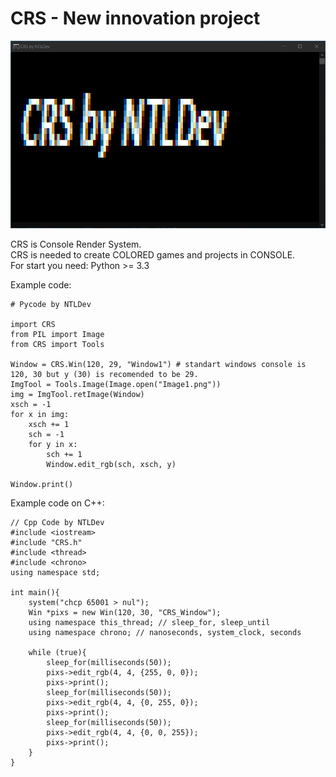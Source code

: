 # CRS - New innovation project

<img height="300" src="Running_Example_Code.PNG" title="Running Example Code" width="600"/></img>

CRS is Console Render System.<br>
CRS is needed to create COLORED games and projects in CONSOLE.<br>
For start you need: Python >= 3.3

Example code:

```
# Pycode by NTLDev

import CRS
from PIL import Image
from CRS import Tools

Window = CRS.Win(120, 29, "Window1") # standart windows console is 120, 30 but y (30) is recomended to be 29.
ImgTool = Tools.Image(Image.open("Image1.png"))
img = ImgTool.retImage(Window)
xsch = -1
for x in img:
    xsch += 1
    sch = -1
    for y in x:
        sch += 1
        Window.edit_rgb(sch, xsch, y)

Window.print()

```

Example code on C++:
```
// Cpp Code by NTLDev
#include <iostream>
#include "CRS.h"
#include <thread>
#include <chrono>
using namespace std;

int main(){
    system("chcp 65001 > nul");
    Win *pixs = new Win(120, 30, "CRS_Window");
    using namespace this_thread; // sleep_for, sleep_until
    using namespace chrono; // nanoseconds, system_clock, seconds

    while (true){
        sleep_for(milliseconds(50));
        pixs->edit_rgb(4, 4, {255, 0, 0});
        pixs->print();
        sleep_for(milliseconds(50));
        pixs->edit_rgb(4, 4, {0, 255, 0});
        pixs->print();
        sleep_for(milliseconds(50));
        pixs->edit_rgb(4, 4, {0, 0, 255});
        pixs->print();
    }
}
```
